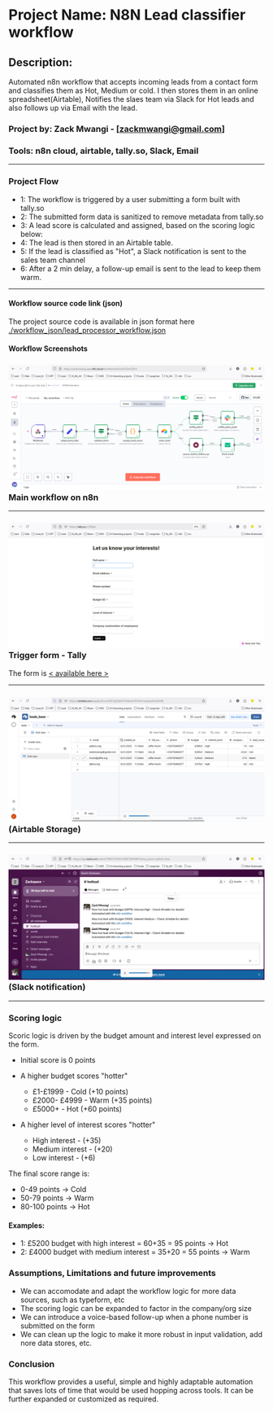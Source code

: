 # Project Name: N8N Lead classifier workflow
## Description: 
Automated n8n workflow that accepts incoming leads from a contact form and classifies them as Hot, Medium or cold. I then stores them in an online spreadsheet(Airtable), Notifies the slaes team via Slack for Hot leads and also follows up via Email with the lead.

### Project by: Zack Mwangi - [zackmwangi@gmail.com]
### Tools: n8n cloud, airtable, tally.so, Slack, Email

---
### Project Flow
- 1: The workflow is triggered by a user submitting a form built with tally.so
- 2: The submitted form data is sanitized to remove metadata from tally.so
- 3: A lead score is calculated and assigned, based on the scoring logic below:
- 4: The lead is then stored in an Airtable table.
- 5: If the lead is classified as "Hot", a Slack notification is sent to the sales team channel
- 6: After a 2 min delay, a follow-up email is sent to the lead to keep them warm.
---
#### Workflow source code link (json)

The project source code is available in json format here [./workflow_json/lead_processor_workflow.json](./workflow_json/lead_processor_workflow.json)

#### Workflow Screenshots
### ![Main workflow on n8n](./screenshots/lead_processor_workflow.png) Main workflow on n8n
---
### ![Trigger form - Tally](./screenshots/lead_processor_form_tally.png) Trigger form - Tally

The form is [< available here >](https://tally.so/r/3ERgrl)

---
### ![Airtable Storage](./screenshots/lead_processor_airtable.png) (Airtable Storage)
---
### ![Slack notification](./screenshots/lead_processor_slack.png) (Slack notification)


---
### Scoring logic
Scoric logic is driven by the budget amount and interest level expressed on the form.

 - Initial score is 0 points

 - A higher budget scores "hotter"
    - £1-£1999 - Cold (+10 points)
    - £2000- £4999 - Warm (+35 points)
    - £5000+ - Hot (+60 points)

 - A higher level of interest scores "hotter"
    - High interest - (+35)
    - Medium interest - (+20)
    - Low interest - (+6)

 The final score range is:
 - 0-49 points -> Cold
 - 50-79 points -> Warm
 - 80-100 points -> Hot

  #### Examples:
  - 1: £5200 budget with high interest = 60+35 = 95 points -> Hot
  - 2: £4000 budget with medium interest = 35+20 = 55 points -> Warm

### Assumptions, Limitations and future improvements
- We can accomodate and adapt the workflow logic for more data sources, such as typeform, etc
- The scoring logic can be expanded to factor in the company/org size
- We can introduce a voice-based follow-up when a phone number is submitted on the form
- We can clean up the logic to make it more robust in input validation, add nore data stores, etc.

### Conclusion
This workflow provides a useful, simple and highly adaptable automation that saves lots of time that would be used hopping across tools. It can be further expanded or customized as required.